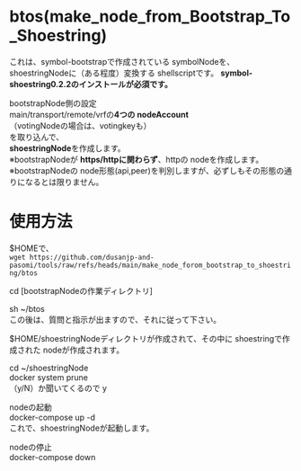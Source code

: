 # btos(make_node_from_Bootstrap_To_Shoestring)
これは、symbol-bootstrapで作成されている symbolNodeを、  
shoestringNodeに（ある程度）変換する shellscriptです。
**symbol-shoestring0.2.2のインストールが必須です。**
  
bootstrapNode側の設定  
main/transport/remote/vrfの**4つの nodeAccount**  
（votingNodeの場合は、votingkeyも）  
を取り込んで、  
**shoestringNode**を作成します。  
※bootstrapNodeが **https/httpに関わらず**、httpの nodeを作成します。  
※bootstrapNodeの node形態(api,peer)を判別しますが、必ずしもその形態の通りになるとは限りません。
  
# 使用方法
$HOMEで、  
`wget https://github.com/dusanjp-and-pasomi/tools/raw/refs/heads/main/make_node_forom_bootstrap_to_shoestring/btos`  
  
cd [bootstrapNodeの作業ディレクトリ]  
  
sh ~/btos  
この後は、質問と指示が出ますので、それに従って下さい。  
  
$HOME/shoestringNodeディレクトリが作成されて、その中に shoestringで作成された nodeが作成されます。  
  
cd ~/shoestringNode  
docker system prune  
（y/N）か聞いてくるので y  
  
nodeの起動  
docker-compose up -d  
これで、shoestringNodeが起動します。
  
nodeの停止  
docker-compose down  

